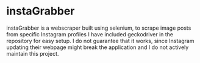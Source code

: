 # instaGrabber
instaGrabber is a webscraper built using selenium, to scrape image posts from specific Instagram profiles
I have included geckodriver in the repository for easy setup. I do not guarantee that it works, since Instagram updating their webpage might break the application and I do not actively maintain this project.
